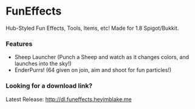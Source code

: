 # FunEffects
Hub-Styled Fun Effects, Tools, Items, etc! Made for 1.8 Spigot/Bukkit.
### Features
+ Sheep Launcher (Punch a Sheep and watch as it changes colors, and launches into the sky!)
+ EnderPurrs! (64 given on join, aim and shoot for fun particles!)

### Looking for a download link?
Latest Release: http://dl.funeffects.heyimblake.me
